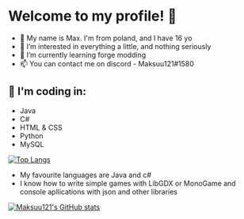 # Welcome to my profile! 👋

- 👾 My name is Max. I'm from poland, and I have 16 yo
- 👀 I’m interested in everything a little, and nothing seriously
- 🌱 I’m currently learning forge modding
- 📫 You can contact me on discord - Maksuu121#1580

## 💾 I'm coding in:
  - Java
  - C#
  - HTML & CSS
  - Python
  - MySQL
  
[![Top Langs](https://github-readme-stats.vercel.app/api/top-langs/?username=Masiu121&theme=radical)](https://github.com/anuraghazra/github-readme-stats)
  
- My favourite languages are Java and c#
- I know how to write simple games with LibGDX or MonoGame and console apllications with json and other libraries

[![Maksuu121's GitHub stats](https://github-readme-stats.vercel.app/api?username=Masiu121&theme=radical)](https://github.com/anuraghazra/github-readme-stats)

<!---
Masiu121/Masiu121 is a ✨ special ✨ repository because its `README.md` (this file) appears on your GitHub profile.
You can click the Preview link to take a look at your changes.
--->
